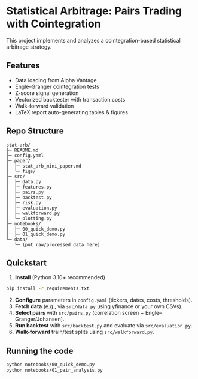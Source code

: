 # Statistical Arbitrage: Pairs Trading with Cointegration

This project implements and analyzes a cointegration-based statistical arbitrage strategy.

## Features
- Data loading from Alpha Vantage
- Engle–Granger cointegration tests
- Z-score signal generation
- Vectorized backtester with transaction costs
- Walk-forward validation
- LaTeX report auto-generating tables & figures

## Repo Structure
```
stat-arb/
├─ README.md
├─ config.yaml
├─ paper/
│  ├─ stat_arb_mini_paper.md
│  └─ figs/
├─ src/
│  ├─ data.py
│  ├─ features.py
│  ├─ pairs.py
│  ├─ backtest.py
│  ├─ risk.py
│  ├─ evaluation.py
│  ├─ walkforward.py
│  └─ plotting.py
├─ notebooks/
│  ├─ 00_quick_demo.py
│  ├─ 01_quick_demo.py
└─ data/
   └─ (put raw/processed data here)
```

## Quickstart
1. **Install** (Python 3.10+ recommended)
```bash
pip install -r requirements.txt
```
2. **Configure** parameters in `config.yaml` (tickers, dates, costs, thresholds).
3. **Fetch data** (e.g., via `src/data.py` using yfinance or your own CSVs).
4. **Select pairs** with `src/pairs.py` (correlation screen + Engle–Granger/Johansen).
5. **Run backtest** with `src/backtest.py` and evaluate via `src/evaluation.py`.
6. **Walk-forward** train/test splits using `src/walkforward.py`.

## Running the code
```bash
python notebooks/00_quick_demo.py
python notebooks/01_pair_analysis.py
```
